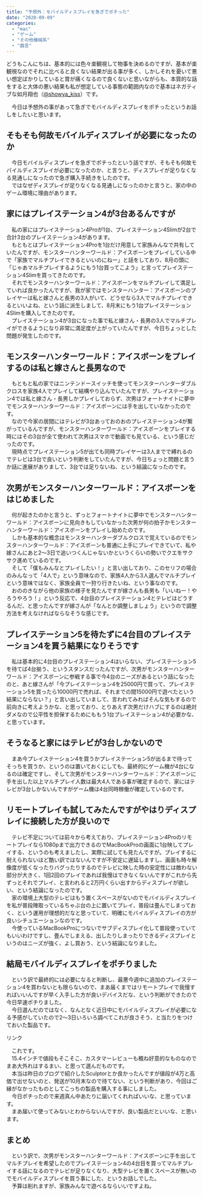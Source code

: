 ```yaml
---
title: "予想外：モバイルディスプレイを急ぎでポチった"
date: "2020-09-09"
categories: 
  - "mac"
  - "ゲーム"
  - "その他機械系"
  - "戯言"
---
```


どうもこんにちは、基本的には色々楽観視して物事を決めるのですが、基本が楽観視なのでそれに比べると良くない結果が出る事が多く、しかしそれを憂いて悪い想定ばかりしていると胃が痛くなるので良くないと思いながらも、本質的な話をすると大体の悪い結果も私が想定している事態の範囲内なので基本はネガティブな如月翔也（[@showya\_kiss](http://twitter.com/showya_kiss)）です。  
  
　今日は予想外の事があって急ぎでモバイルディスプレイをポチったというお話しをしたいと思います。  

## そもそも何故モバイルディスプレイが必要になったのか

　今日モバイルディスプレイを急ぎでポチったという話ですが、そもそも何故モバイルディスプレイが必要になったのか、と言うと、ディスプレイが足りなくなる見通しになったので急ぎ購入手続きをしたのです。  
　ではなぜディスプレイが足りなくなる見通しになったのかと言うと、家の中のゲーム環境に理由があります。  

## 家にはプレイステーション4が3台あるんですが

　私の家にはプレイステーション4Proが1台、プレイステーション4Slimが2台で合計3台のプレイステーション4があります。  
　もともとはプレイステーション4Proを1台だけ用意して家族みんなで共有していたんですが、モンスターハンターワールド：アイスボーンをプレイしている中で「家族でマルチプレイできるといいのにねー」と話をしており、8月の頭に「じゃあマルチプレイするようにもう1台買ってこよう」と言ってプレイステーション4Slimを買ってきたのです。  
　それでモンスターハンターワールド：アイスボーンをマルチプレイして満足していれば良かったんですが、我が家ではモンスターハンター：アイスボーンのプレイヤーは私と嫁さんと長男の3人がいて、どうせなら3人でマルチプレイできるといいよね、という話に派生しまして、8月末にもう1台プレイステーション4Slimを購入してきたのです。  
　プレイステーション4が3台になった事で私と嫁さん・長男の3人でマルチプレイができるようになり非常に満足度が上がっていたんですが、今日ちょっとした問題が発生したのです。  

## モンスターハンターワールド：アイスボーンをプレイするのは私と嫁さんと長男なので

　もともと私の家ではニンテンドースイッチを使ってモンスターハンターダブルクロスを家族4人でプレイして結構やり込んでいたんですが、プレイステーション4では私と嫁さん・長男しかプレイしておらず、次男はフォートナイトに夢中でモンスターハンターワールド：アイスボーンには手を出していなかったのです。  
　なので今家の居間にはテレビが3台あっておのおのプレイステーション4が繋がっているんですが、モンスターハンターワールド：アイスボーンをプレイする時にはその3台が全て使われて次男はスマホで動画でも見ている、という感じだったのです。  
　現時点でプレイステーション5が出ても同時プレイヤーは3人までで縛れるのでテレビは3台で良いという判断をしていたんですが、今日ちょっと問題と言うか話に進展がありまして、3台では足りないね、という結論になったのです。  

## 次男がモンスターハンターワールド：アイスボーンをはじめました

　何が起きたのかと言うと、ずっとフォートナイトに夢中でモンスターハンターワールド：アイスボーンに見向きもしていなかった次男が何の拍子かモンスターハンターワールド：アイスボーンをプレイし始めたのです。  
　しかも基本的な概念はモンスターハンターダブルクロスで覚えているのでモンスターハンターワールド：アイスボーンも普通に上手にプレイできていて、私や嫁さんにあと2〜3日で追いつくんじゃないかというくらいの勢いでクエをサクサク進めているのです。  
　そして「僕もみんなとプレイしたい！」と言い出しており、このセリフの場合のみんなって「4人で」という意味なので、家族4人から3人選んでマルチプレイという意味ではなく、家族全員で一狩り行きたいね、という事なのです。  
　おののきながら他の家族の様子を見たんですが嫁さんも長男も「いいねー！やろうやろう！」という反応で、4台目のプレイステーション4とテレビはどうするんだ、と思ったんですが嫁さんが「なんとか調整しましょう」というので調整方法を考えなければならなそうな感じです。  

## プレイステーション5を待たずに4台目のプレイステーション4を買う結果になりそうです

　私は基本的に4台目のプレイステーション4はいらない、プレイステーション5を待てば4台揃う、というスタンスだったんですが、次男がモンスターハンターワールド：アイスボーンに参戦する事で今4台のニーズがあるという話になったのと、あと嫁さんが「今プレイステーション4を25000円で買って、プレイステーション5を買ったら10000円で売れば、それまでの間15000円で遊べたという結果にならない？」と言い出していまして、言われてみればそんな気もするので前向きに考えようかな、と思っており、とりあえず次男だけハブにするのは絶対ダメなので公平性を担保するためにももう1台プレイステーション4が必要かな、と思っています。  

## そうなると家にはテレビが3台しかないので

　まあ今プレイステーション4を買うかプレイステーション5が出るまで待ってそっちを買うか、というのは置いておくにしても、最終的にゲーム機が4台になるのは確定ですし、そして次男がモンスターハンターワールド：アイスボーンに手を出した以上マルチプレイ人数は最大4人である事が確定するので、家にはテレビが3台しかないんですがゲーム機は4台同時稼働が確定しているのです。  

## リモートプレイも試してみたんですがやはりディスプレイに接続した方が良いので

　テレビ不足については前々から考えており、プレイステーション4Proのリモートプレイなら1080pまで出力できるのでMacBookProの画面に1台映してプレイする、というのも考えましたし、実際に試しても見たんですが。プレイするに耐えられないほど酷い訳ではないんですが不安定に遅延しますし、画面も時々解像度が低くなったりバグったりするのでテレビに映した時の安定性には敵わない部分が大きく、1回2回のプレイであれば我慢はできなくないんですがこれから先ずっとそれでプレイ、と言われると2万円くらい出すからディスプレイが欲しい、という結論になったのです。  
　家の環境上大型のテレビはもう置くスペースがないのでモバイルディスプレイを私が普段陣取っているちゃぶ台の上に置いてプレイ、普段は畳んでしまっておく、という運用が理想的だなと思っていて、明確にモバイルディスプレイの方が良いシチュエーションなのです。  
　今使っているMacBookProにつないでサブディスプレイ化して普段使っていてもいいわけですし、畳んでしまえる、出したりしまったりできるディスプレイというのはニーズが強く、よし買おう、という結論になりました。  

## 結局モバイルディスプレイをポチりました

　という訳で最終的には必要になると判断し、最悪今週中に追加のプレイステーション4を買わないとも限らないので、まあ届くまではリモートプレイで我慢すればいいんですが早く入手した方が良いデバイスだな、という判断ができたので今日早速ポチりました。  
　今日選んだのではなく、なんとなく近日中にモバイルディスプレイが必要になる予感がしていたので2〜3日いろいろ調べてこれが良さそう、と当たりをつけておいた製品です。  
<script type="text/javascript">(function(b,c,f,g,a,d,e){b.MoshimoAffiliateObject=a;b[a]=b[a]||function(){arguments.currentScript=c.currentScript||c.scripts[c.scripts.length-2];(b[a].q=b[a].q||[]).push(arguments)};c.getElementById(a)||(d=c.createElement(f),d.src=g,d.id=a,e=c.getElementsByTagName("body")[0],e.appendChild(d))})(window,document,"script","//dn.msmstatic.com/site/cardlink/bundle.js","msmaflink");msmaflink({"n":"FANGOR モバイルモニター 15.6インチ モバイルディスプレイ 1920*1080FHD 内蔵スピーカー スタンド付き ポータブルモニター PS4\/PS5\/switch\/Xbox\/Tv Stick\/Laptop\/スマホ\/パソコン HDMI\/USB TYPE-C 日本語取扱説明書【一年保証】","b":"FANGOR","t":"F-PM-1506","d":"https:\/\/m.media-amazon.com","c_p":"\/images\/I","p":["\/51-pmgAWnzL.jpg","\/51x+qQyh7+L.jpg","\/51rQd+5yM6L.jpg","\/51V-LpHHrpL.jpg","\/51jP7VsUSfL.jpg","\/51Qtgp+MsKL.jpg","\/510+-egwSSL.jpg"],"u":{"u":"https:\/\/www.amazon.co.jp\/dp\/B087Q56DJQ","t":"amazon","r_v":""},"aid":{"amazon":"2093955","rakuten":"2093954","yahoo":"2099557"},"eid":"YriuE","s":"s"});</script>

リンク

　これです。  
　15.4インチで値段もそこそこ、カスタマーレビューも概ね好意的なものなのでまあ大外れはするまい、と思って選んだものです。  
　本当は昨日のブログで紹介したSculptorとか良かったんですが値段が4万と高価で出せないのと、発送が10月末なので待てない、という判断があり、今回はご縁がなかったものとしてこっちの製品を購入する事にしました。  
　今日ポチったので来週真ん中あたりに届いてくれればいいな、と思っています。  
　まあ届いて使ってみないとわからないんですが、良い製品だといいな、と思います。  

## まとめ

　という訳で、次男がモンスターハンターワールド：アイスボーンに手を出してマルチプレイを希望したのでプレイステーション4の4台目を買ってマルチプレイする話になるのでテレビが足りなくなり、大型テレビを置くスペースが無いのでモバイルディスプレイを買う事にした、というお話しでした。  
　予算は削れますが、家族みんなで遊べるならいいですよね。
